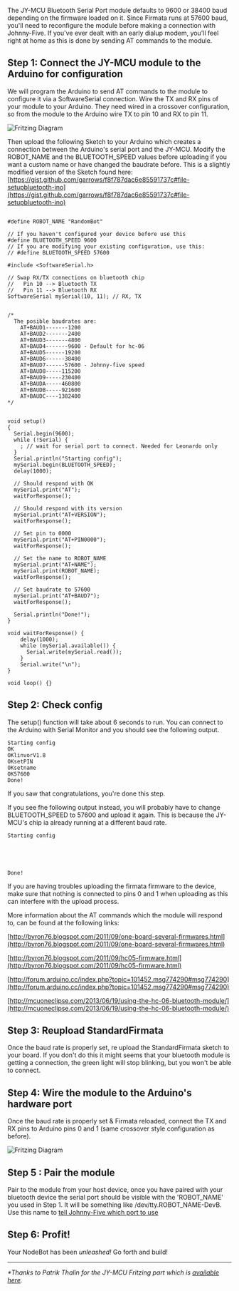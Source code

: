 The JY-MCU Bluetooth Serial Port module defaults to 9600 or 38400 baud depending on the firmware loaded on it. Since Firmata runs at 57600 baud, you'll need to reconfigure the module before making a connection with Johnny-Five. If you've ever dealt with an early dialup modem, you'll feel right at home as this is done by sending AT commands to the module.

## Step 1: Connect the JY-MCU module to the Arduino for configuration

We will program the Arduino to send AT commands to the module to configure it via a SoftwareSerial connection. Wire the TX and RX pins of your module to your Arduino. They need wired in a crossover configuration, so from the module to the Arduino wire TX to pin 10 and RX to pin 11.

![Fritzing Diagram](http://i.imgur.com/xLAbKup.png)

Then upload the following Sketch to your Arduino which creates a connection between the Arduino's serial port and the JY-MCU. Modify the ROBOT_NAME and the BLUETOOTH_SPEED values before uploading if you want a custom name or have changed the baudrate before. This is a slightly modified version of the Sketch found here: [https://gist.github.com/garrows/f8f787dac6e85591737c#file-setupbluetooth-ino](https://gist.github.com/garrows/f8f787dac6e85591737c#file-setupbluetooth-ino)

```Arduino

#define ROBOT_NAME "RandomBot"

// If you haven't configured your device before use this
#define BLUETOOTH_SPEED 9600
// If you are modifying your existing configuration, use this:
// #define BLUETOOTH_SPEED 57600

#include <SoftwareSerial.h>

// Swap RX/TX connections on bluetooth chip
//   Pin 10 --> Bluetooth TX
//   Pin 11 --> Bluetooth RX
SoftwareSerial mySerial(10, 11); // RX, TX


/*
  The posible baudrates are:
    AT+BAUD1-------1200
    AT+BAUD2-------2400
    AT+BAUD3-------4800
    AT+BAUD4-------9600 - Default for hc-06
    AT+BAUD5------19200
    AT+BAUD6------38400
    AT+BAUD7------57600 - Johnny-five speed
    AT+BAUD8-----115200
    AT+BAUD9-----230400
    AT+BAUDA-----460800
    AT+BAUDB-----921600
    AT+BAUDC----1382400
*/


void setup()
{
  Serial.begin(9600);
  while (!Serial) {
    ; // wait for serial port to connect. Needed for Leonardo only
  }
  Serial.println("Starting config");
  mySerial.begin(BLUETOOTH_SPEED);
  delay(1000);

  // Should respond with OK
  mySerial.print("AT");
  waitForResponse();

  // Should respond with its version
  mySerial.print("AT+VERSION");
  waitForResponse();

  // Set pin to 0000
  mySerial.print("AT+PIN0000");
  waitForResponse();

  // Set the name to ROBOT_NAME
  mySerial.print("AT+NAME");
  mySerial.print(ROBOT_NAME);
  waitForResponse();

  // Set baudrate to 57600
  mySerial.print("AT+BAUD7");
  waitForResponse();

  Serial.println("Done!");
}

void waitForResponse() {
    delay(1000);
    while (mySerial.available()) {
      Serial.write(mySerial.read());
    }
    Serial.write("\n");
}

void loop() {}
```

## Step 2: Check config

The setup() function will take about 6 seconds to run. You can connect to the Arduino with Serial Monitor and you should see the following output.

```
Starting config
OK
OKlinvorV1.8
OKsetPIN
OKsetname
OK57600
Done!
```

If you saw that congratulations, you're done this step.

If you see fhe following output instead, you will probably have to change BLUETOOTH_SPEED to 57600 and upload it again. This is because the JY-MCU's chip ia already running at a different baud rate.
```
Starting config





Done!

```

If you are having troubles uploading the firmata firmware to the device, make sure that nothing is connected to pins 0 and 1 when uploading as this can interfere with the upload process.

More information about the AT commands which the module will respond to, can be found at the following links:

[http://byron76.blogspot.com/2011/09/one-board-several-firmwares.html](http://byron76.blogspot.com/2011/09/one-board-several-firmwares.html)

[http://byron76.blogspot.com/2011/09/hc05-firmware.html](http://byron76.blogspot.com/2011/09/hc05-firmware.html)

[http://forum.arduino.cc/index.php?topic=101452.msg774290#msg774290](http://forum.arduino.cc/index.php?topic=101452.msg774290#msg774290)

[http://mcuoneclipse.com/2013/06/19/using-the-hc-06-bluetooth-module/](http://mcuoneclipse.com/2013/06/19/using-the-hc-06-bluetooth-module/)

## Step 3: Reupload StandardFirmata

Once the baud rate is properly set, re upload the StandardFirmata sketch to your board. If you don't do this it might seems that your bluetooth module is getting a connection, the green light will stop blinking, but you won't  be able to connect.

## Step 4: Wire the module to the Arduino's hardware port

Once the baud rate is properly set & Firmata reloaded, connect the TX and RX pins to Arduino pins 0 and 1 (same crossover style configuration as before).

![Fritzing Diagram](http://i.imgur.com/fjMCXVx.png)


## Step 5 : Pair the module

Pair to the module from your host device, once you have paired with your bluetooth device the serial port should be visible with the 'ROBOT_NAME' you used in Step 1. It will be something like /dev/tty.ROBOT_NAME-DevB. Use this name to [tell Johnny-Five which port to use](https://github.com/rwldrn/johnny-five/blob/master/docs/board-with-port.md)

## Step 6: Profit!

Your NodeBot has been _unleashed!_ Go forth and build!


---
_*Thanks to Patrik Thalin for the JY-MCU Fritzing part which is [available here](http://www.thalin.se/2013/01/fritzing-veroboard-and-breadboard.html)._
